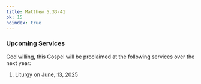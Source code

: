 ```yaml
---
title: Matthew 5.33-41
pk: 15
noindex: true
---
```


### Upcoming Services

God willing, this Gospel will be proclaimed at the following services over the next year:


1. Liturgy on [June, 13, 2025](https://orthocal.info/readings/gregorian/2025/06/13/)
